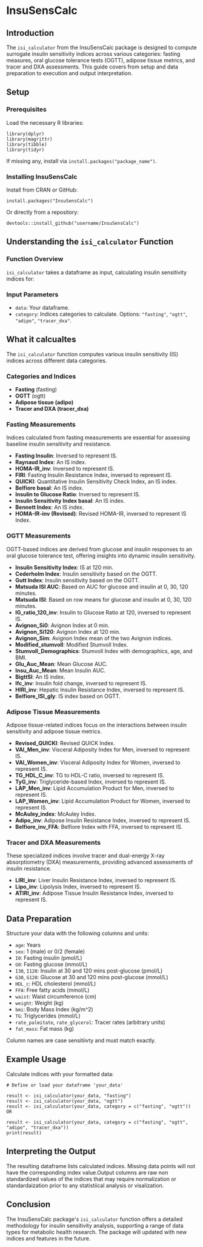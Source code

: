 # InsuSensCalc

## Introduction

The `isi_calculator` from the InsuSensCalc package is designed to compute surrogate insulin sensitivity indices across various categories: fasting measures, oral glucose tolerance tests (OGTT), adipose tissue metrics, and tracer and DXA assessments. This guide covers from setup and data preparation to execution and output interpretation. 

## Setup

### Prerequisites

Load the necessary R libraries:

```{r setup-libraries}
library(dplyr)
library(magrittr)
library(tibble)
library(tidyr)
```

If missing any, install via `install.packages("package_name")`.

### Installing InsuSensCalc

Install from CRAN or GitHub:

```{r install-cran}
install.packages("InsuSensCalc")
```

Or directly from a repository:

```{r install-github}
devtools::install_github("username/InsuSensCalc")
```

## Understanding the `isi_calculator` Function

### Function Overview

`isi_calculator` takes a dataframe as input, calculating insulin sensitivity indices for:

### Input Parameters

- `data`: Your dataframe.
- `category`: Indices categories to calculate. Options: `"fasting"`, `"ogtt"`, `"adipo"`, `"tracer_dxa"`.


## What it calcualtes

The `isi_calculator` function computes various insulin sensitivity (IS) indices across different data categories.

### Categories and Indices


- **Fasting** (fasting)
- **OGTT** (ogtt)
- **Adipose tissue (adipo)**
- **Tracer and DXA (tracer_dxa)**

### Fasting Measurements

Indices calculated from fasting measurements are essential for assessing baseline insulin sensitivity and resistance.

- **Fasting Insulin**: Inversed to represent IS.
- **Raynaud Index**: An IS index.
- **HOMA-IR_inv**: Inversed to represent IS.
- **FIRI**: Fasting Insulin Resistance Index, inversed to represent IS.
- **QUICKI**: Quantitative Insulin Sensitivity Check Index, an IS index.
- **Belfiore basal**: An IS index.
- **Insulin to Glucose Ratio**: Inversed to represent IS.
- **Insulin Sensitivity Index basal**: An IS index.
- **Bennett Index**: An IS index.
- **HOMA-IR-inv (Revised)**: Revised HOMA-IR, inversed to represent IS Index.

### OGTT Measurements

OGTT-based indices are derived from glucose and insulin responses to an oral glucose tolerance test, offering insights into dynamic insulin sensitivity.

- **Insulin Sensitivity Index**: IS at 120 min.
- **Cederholm Index**: Insulin sensitivity based on the OGTT.
- **Gutt Index**: Insulin sensitivity based on the OGTT.
- **Matsuda ISI AUC**: Based on AUC for glucose and insulin at 0, 30, 120 minutes.
- **Matsuda ISI**: Based on row means for glucose and insulin at 0, 30, 120 minutes.
- **IG_ratio_120_inv**: Insulin to Glucose Ratio at 120, inversed to represent IS.
- **Avignon_Si0**: Avignon Index at 0 min.
- **Avignon_Si120**: Avignon Index at 120 min.
- **Avignon_Sim**: Avignon Index mean of the two Avignon indices.
- **Modified_stumvoll**: Modified Stumvoll Index.
- **Stumvoll_Demographics**: Stumvoll Index with demographics, age, and BMI.
- **Glu_Auc_Mean**: Mean Glucose AUC.
- **Insu_Auc_Mean**: Mean Insulin AUC.
- **BigttSI**: An IS index.
- **Ifc_inv**: Insulin fold change, inversed to represent IS.
- **HIRI_inv**: Hepatic Insulin Resistance Index, inversed to represent IS.
- **Belfiore_ISI_gly**: IS index based on OGTT.

### Adipose Tissue Measurements

Adipose tissue-related indices focus on the interactions between insulin sensitivity and adipose tissue metrics.

- **Revised_QUICKI**: Revised QUICK Index.
- **VAI_Men_inv**: Visceral Adiposity Index for Men, inversed to represent IS.
- **VAI_Women_inv**: Visceral Adiposity Index for Women, inversed to represent IS.
- **TG_HDL_C_inv**: TG to HDL-C ratio, inversed to represent IS.
- **TyG_inv**: Triglyceride-based Index, inversed to represent IS.
- **LAP_Men_inv**: Lipid Accumulation Product for Men, inversed to represent IS.
- **LAP_Women_inv**: Lipid Accumulation Product for Women, inversed to represent IS.
- **McAuley_index**: McAuley Index.
- **Adipo_inv**: Adipose Insulin Resistance Index, inversed to represent IS.
- **Belfiore_inv_FFA**: Belfiore Index with FFA, inversed to represent IS.

### Tracer and DXA Measurements

These specialized indices involve tracer and dual-energy X-ray absorptiometry (DXA) measurements, providing advanced assessments of insulin resistance.

- **LIRI_inv**: Liver Insulin Resistance Index, inversed to represent IS.
- **Lipo_inv**: Lipolysis Index, inversed to represent IS.
- **ATIRI_inv**: Adipose Tissue Insulin Resistance Index, inversed to represent IS.


## Data Preparation

Structure your data with the following columns and units:

- `age`: Years
- `sex`: 1 (male) or 0/2 (female)
- `I0`: Fasting insulin (pmol/L)
- `G0`: Fasting glucose (mmol/L)
- `I30`, `I120`: Insulin at 30 and 120 mins post-glucose (pmol/L)
- `G30`, `G120`: Glucose at 30 and 120 mins post-glucose (mmol/L)
- `HDL_c`: HDL cholesterol (mmol/L)
- `FFA`: Free fatty acids (mmol/L)
- `waist`: Waist circumference (cm)
- `weight`: Weight (kg)
- `bmi`: Body Mass Index (kg/m^2)
- `TG`: Triglycerides (mmol/L)
- `rate_palmitate`, `rate_glycerol`: Tracer rates (arbitrary units)
- `fat_mass`: Fat mass (kg)

Column names are case sensitiivty and must match exactly.

## Example Usage

Calculate indices with your formatted data:

```{r calculate-indices}
# Define or load your dataframe 'your_data'

result <- isi_calculator(your_data, "fasting")
result <- isi_calculator(your_data, "ogtt")
result <- isi_calculator(your_data, category = c("fasting", "ogtt"))
OR

result <- isi_calculator(your_data, category = c("fasting", "ogtt", "adipo", "tracer_dxa"))
print(result)
```

## Interpreting the Output

The resulting dataframe lists calculated indices. Missing data points will not have the corresponding index value.Output columns are raw non standardized values of the indices that may require normalization or standardaization prior to any statistiical analysis or visalization.

## Conclusion

The InsuSensCalc package's `isi_calculator` function offers a detailed methodology for insulin sensitivity analysis, supporting a range of data types for metabolic health research. The package will updated with new indices and features in the future.
